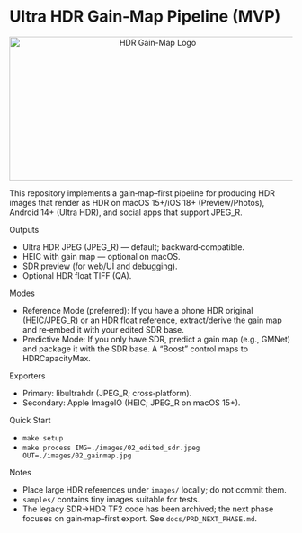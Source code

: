 Ultra HDR Gain‑Map Pipeline (MVP)
=================================

<p align="center">
  <img src="logo4_final.png" alt="HDR Gain-Map Logo" width="512" height="256">
</p>

This repository implements a gain‑map–first pipeline for producing HDR images
that render as HDR on macOS 15+/iOS 18+ (Preview/Photos), Android 14+ (Ultra HDR),
and social apps that support JPEG_R.

Outputs
- Ultra HDR JPEG (JPEG_R) — default; backward‑compatible.
- HEIC with gain map — optional on macOS.
- SDR preview (for web/UI and debugging).
- Optional HDR float TIFF (QA).

Modes
- Reference Mode (preferred): If you have a phone HDR original (HEIC/JPEG_R) or
  an HDR float reference, extract/derive the gain map and re‑embed it with your
  edited SDR base.
- Predictive Mode: If you only have SDR, predict a gain map (e.g., GMNet) and
  package it with the SDR base. A “Boost” control maps to HDRCapacityMax.

Exporters
- Primary: libultrahdr (JPEG_R; cross‑platform).
- Secondary: Apple ImageIO (HEIC; JPEG_R on macOS 15+).

Quick Start
- `make setup`
- `make process IMG=./images/02_edited_sdr.jpeg OUT=./images/02_gainmap.jpg`

Notes
- Place large HDR references under `images/` locally; do not commit them.
- `samples/` contains tiny images suitable for tests.
- The legacy SDR→HDR TF2 code has been archived; the next phase focuses on
  gain‑map–first export. See `docs/PRD_NEXT_PHASE.md`.
